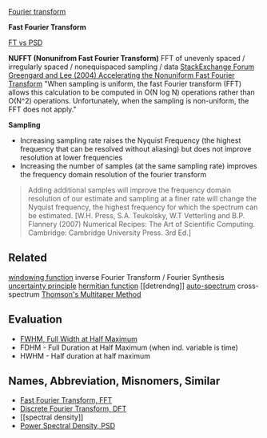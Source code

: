 [Fourier transform](https://en.wikipedia.org/wiki/Fourier_transform)

**Fast Fourier Transform**

[FT vs PSD](http://www.dsprelated.com/showthread/comp.dsp/109448-1.php)

**NUFFT (Nonunifrom Fast Fourier Transform)** FFT of unevenly spaced / irregularly spaced / nonequispaced sampling / data
[StackExchange Forum](http://scicomp.stackexchange.com/questions/593/how-do-i-take-the-fft-of-unevenly-spaced-data)
[Greengard and Lee (2004) Accelerating the Nonuniform
Fast Fourier Transform](http://math.nyu.edu/faculty/greengar/glee_nufft_sirev.pdf)
"When sampling is uniform, the fast Fourier transform (FFT) allows this calculation to be computed in O(N log N) operations rather than O(N^2) operations. Unfortunately, when the sampling is non-uniform, the FFT does not apply."

**Sampling**
* Increasing sampling rate raises the Nyquist Frequency (the highest frequency that can be resolved without aliasing) but does not improve resolution at lower frequencies
* Increasing the number of samples (at the same sampling rate) improves the frequency domain resolution of the fourier transform

> Adding additional samples will improve the frequency domain resolution of our estimate and sampling at a finer rate will change the Nyquist frequency, the highest frequency for which the spectrum can be estimated. [W.H. Press, S.A. Teukolsky, W.T Vetterling and B.P. Flannery (2007) Numerical Recipes: The Art of Scientific Computing. Cambridge: Cambridge University Press. 3rd Ed.]

## Related
[windowing function](https://en.wikipedia.org/wiki/Window_function)
inverse Fourier Transform / Fourier Synthesis
[uncertainty principle](https://en.wikipedia.org/wiki/Fourier_transform#Uncertainty_principle)
[hermitian function](https://en.wikipedia.org/wiki/Hermitian_function)
[[detrendng]]
[auto-spectrum](http://www.gaussianwaves.com/topic/whats-the-difference-between-autospectrum-and-power-spectrum-densitypsd/)
cross-spectrum
[Thomson's Multitaper Method](http://nipy.org/nitime/examples/multi_taper_spectral_estimation.html#nr2007)

## Evaluation
* [FWHM, Full Width at Half Maximum](https://en.wikipedia.org/wiki/Full_width_at_half_maximum)
 * FDHM - Full Duration at Half Maximum (when ind. variable is time)
 * HWHM - Half duration at half maximum

## Names, Abbreviation, Misnomers, Similar
* [Fast Fourier Transform, FFT](https://en.wikipedia.org/wiki/Fast_Fourier_transform)
* [Discrete Fourier Transform, DFT](https://en.wikipedia.org/wiki/Discrete_Fourier_transform)
* [[spectral density]]
* [Power Spectral Density, PSD](http://ocw.mit.edu/courses/electrical-engineering-and-computer-science/6-011-introduction-to-communication-control-and-signal-processing-spring-2010/readings/MIT6_011S10_chap10.pdf)